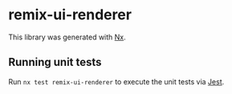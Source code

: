 # remix-ui-renderer

This library was generated with [Nx](https://nx.dev).

## Running unit tests

Run `nx test remix-ui-renderer` to execute the unit tests via [Jest](https://jestjs.io).
